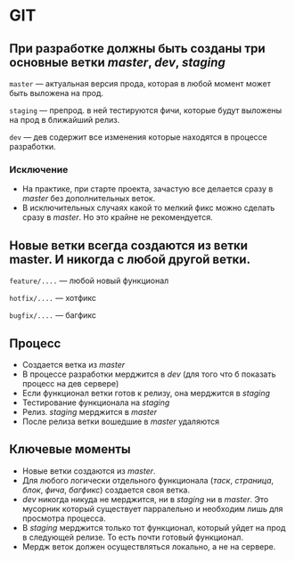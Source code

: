 # GIT

## При разработке должны быть созданы три основные ветки *master*, *dev*, *staging*

`master` — актуальная версия прода, которая в любой момент может быть выложена на прод.

`staging` — препрод. в ней тестируются фичи, которые будут выложены на прод в ближайший релиз.

`dev` — дев содержит все изменения которые находятся в процессе разработки.

### Исключение
* На практике, при старте проекта, зачастую все делается сразу в *master* без дополнительных веток.
* В исключительных случаях какой то мелкий фикс можно сделать сразу в *master*. Но это крайне не рекомендуется.

## Новые ветки всегда создаются из ветки master. И никогда с любой другой ветки.

`feature/....` — любой новый функционал

`hotfix/....` — хотфикс

`bugfix/....` — багфикс

## Процесс
* Создается ветка из *master*
* В процессе разработки мерджится в *dev* (для того что б показать процесс на дев сервере)
* Если функционал ветки готов к релизу, она мерджится в *staging*
* Тестирование функционала на *staging*
* Релиз. *staging* мерджится в *master*
* После релиза ветки вошедшие в *master* удаляются

## Ключевые моменты
* Новые ветки создаются из *master*.
* Для любого логически отдельного функционала (*таск*, *страница*, *блок*, *фича*, *багфикс*) создается своя ветка.
* *dev* никогда никуда не мерджится, ни в *staging* ни в *master*. Это мусорник который существует парралельно и необходим лишь для просмотра процесса.
* В *staging* мерджится только тот функционал, который уйдет на прод в следующей релизе. То есть почти готовый функционал.
* Мердж веток должен осуществляться локально, а не на сервере. 

